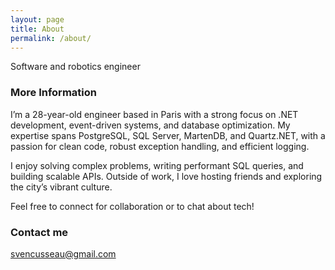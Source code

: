 ```yaml
---
layout: page
title: About
permalink: /about/
---
```


Software and robotics engineer

### More Information

I’m a 28-year-old engineer based in Paris with a strong focus on .NET development, event-driven systems, and database optimization. My expertise spans PostgreSQL, SQL Server, MartenDB, and Quartz.NET, with a passion for clean code, robust exception handling, and efficient logging.

I enjoy solving complex problems, writing performant SQL queries, and building scalable APIs. Outside of work, I love hosting friends and exploring the city’s vibrant culture.

Feel free to connect for collaboration or to chat about tech!

### Contact me

[svencusseau@gmail.com](mailto:svencusseau@gmail.com)